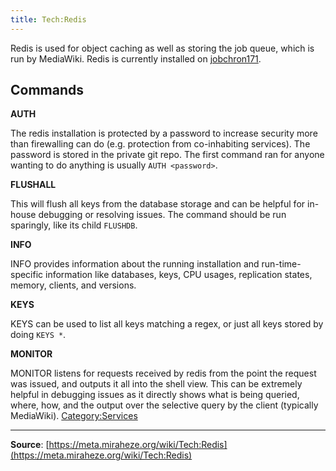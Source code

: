 ```yaml
---
title: Tech:Redis
---
```


Redis is used for object caching as well as storing the job queue, which is run by MediaWiki. Redis is currently installed on [jobchron171](Tech:Jobchron171.md).

## Commands 

**AUTH**

The redis installation is protected by a password to increase security more than firewalling can do (e.g. protection from co-inhabiting services). The password is stored in the private git repo. The first command ran for anyone wanting to do anything is usually `AUTH <password>`.

**FLUSHALL**

This will flush all keys from the database storage and can be helpful for in-house debugging or resolving issues. The command should be run sparingly, like its child `FLUSHDB`.

**INFO**

INFO provides information about the running installation and run-time-specific information like databases, keys, CPU usages, replication states, memory, clients, and versions.

**KEYS**

KEYS can be used to list all keys matching a regex, or just all keys stored by doing `KEYS *`.

**MONITOR**

MONITOR listens for requests received by redis from the point the request was issued, and outputs it all into the shell view. This can be extremely helpful in debugging issues as it directly shows what is being queried, where, how, and the output over the selective query by the client (typically MediaWiki).
[Category:Services](https://meta.miraheze.org/wiki/Category:Services)

----
**Source**: [https://meta.miraheze.org/wiki/Tech:Redis](https://meta.miraheze.org/wiki/Tech:Redis)